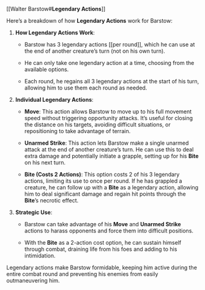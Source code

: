 
[[Walter Barstow#**Legendary Actions**]]

Here’s a breakdown of how **Legendary Actions** work for Barstow:

1. **How Legendary Actions Work**:
    
    - Barstow has 3 legendary actions [[per round]], which he can use at the end of another creature’s turn (not on his own turn).
    
    - He can only take one legendary action at a time, choosing from the available options.
	
    - Each round, he regains all 3 legendary actions at the start of his turn, allowing him to use them each round as needed.
	
1. **Individual Legendary Actions**:
    
    - **Move**: This action allows Barstow to move up to his full movement speed without triggering opportunity attacks. It’s useful for closing the distance on his targets, avoiding difficult situations, or repositioning to take advantage of terrain.
    
    - **Unarmed Strike**: This action lets Barstow make a single unarmed attack at the end of another creature’s turn. He can use this to deal extra damage and potentially initiate a grapple, setting up for his **Bite** on his next turn.
    
    - **Bite (Costs 2 Actions)**: This option costs 2 of his 3 legendary actions, limiting its use to once per round. If he has grappled a creature, he can follow up with a **Bite** as a legendary action, allowing him to deal significant damage and regain hit points through the **Bite**’s necrotic effect.
    
3. **Strategic Use**:
    
    - Barstow can take advantage of his **Move** and **Unarmed Strike** actions to harass opponents and force them into difficult positions.
	
    - With the **Bite** as a 2-action cost option, he can sustain himself through combat, draining life from his foes and adding to his intimidation.

Legendary actions make Barstow formidable, keeping him active during the entire combat round and preventing his enemies from easily outmaneuvering him.

